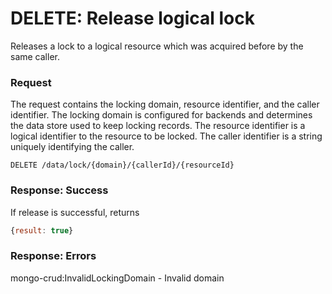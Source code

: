# DELETE: Release logical lock

Releases a lock to a logical resource which was acquired before by
the same caller.


### Request

The request contains the locking domain, resource identifier, and the
caller identifier. The locking domain is configured for backends and
determines the data store used to keep locking records. The resource
identifier is a logical identifier to the resource to be locked. The
caller identifier is a string uniquely identifying the caller.

```
DELETE /data/lock/{domain}/{callerId}/{resourceId}
```

### Response: Success
If release is successful, returns
```javascript
{result: true}
```

### Response: Errors
mongo-crud:InvalidLockingDomain - Invalid domain

